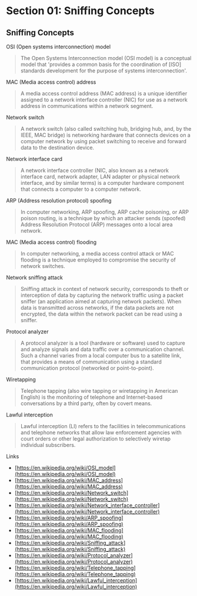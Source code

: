 # Section 01: Sniffing Concepts

## Sniffing Concepts
OSI (Open systems interconnection) model
> The Open Systems Interconnection model (OSI model) is a conceptual model that 'provides a common basis for the coordination of [ISO] standards development for the purpose of systems interconnection'.

MAC (Media access control) address
> A media access control address (MAC address) is a unique identifier assigned to a network interface controller (NIC) for use as a network address in communications within a network segment.

Network switch
> A network switch (also called switching hub, bridging hub, and, by the IEEE, MAC bridge) is networking hardware that connects devices on a computer network by using packet switching to receive and forward data to the destination device.

Network interface card
> A network interface controller (NIC, also known as a network interface card, network adapter, LAN adapter or physical network interface, and by similar terms) is a computer hardware component that connects a computer to a computer network.

ARP (Address resolution protocol) spoofing
> In computer networking, ARP spoofing, ARP cache poisoning, or ARP poison routing, is a technique by which an attacker sends (spoofed) Address Resolution Protocol (ARP) messages onto a local area network.

MAC (Media access control) flooding
> In computer networking, a media access control attack or MAC flooding is a technique employed to compromise the security of network switches.

Network sniffing attack
> Sniffing attack in context of network security, corresponds to theft or interception of data by capturing the network traffic using a packet sniffer (an application aimed at capturing network packets). When data is transmitted across networks, if the data packets are not encrypted, the data within the network packet can be read using a sniffer.

Protocol analyzer
> A protocol analyzer is a tool (hardware or software) used to capture and analyze signals and data traffic over a communication channel.
> Such a channel varies from a local computer bus to a satellite link, that provides a means of communication using a standard communication protocol (networked or point-to-point).

Wiretapping
> Telephone tapping (also wire tapping or wiretapping in American English) is the monitoring of telephone and Internet-based conversations by a third party, often by covert means.

Lawful interception
> Lawful interception (LI) refers to the facilities in telecommunications and telephone networks that allow law enforcement agencies with court orders or other legal authorization to selectively wiretap individual subscribers.

Links
- [https://en.wikipedia.org/wiki/OSI_model](https://en.wikipedia.org/wiki/OSI_model)
- [https://en.wikipedia.org/wiki/MAC_address](https://en.wikipedia.org/wiki/MAC_address)
- [https://en.wikipedia.org/wiki/Network_switch](https://en.wikipedia.org/wiki/Network_switch)
- [https://en.wikipedia.org/wiki/Network_interface_controller](https://en.wikipedia.org/wiki/Network_interface_controller)
- [https://en.wikipedia.org/wiki/ARP_spoofing](https://en.wikipedia.org/wiki/ARP_spoofing)
- [https://en.wikipedia.org/wiki/MAC_flooding](https://en.wikipedia.org/wiki/MAC_flooding)
- [https://en.wikipedia.org/wiki/Sniffing_attack](https://en.wikipedia.org/wiki/Sniffing_attack)
- [https://en.wikipedia.org/wiki/Protocol_analyzer](https://en.wikipedia.org/wiki/Protocol_analyzer)
- [https://en.wikipedia.org/wiki/Telephone_tapping](https://en.wikipedia.org/wiki/Telephone_tapping)
- [https://en.wikipedia.org/wiki/Lawful_interception](https://en.wikipedia.org/wiki/Lawful_interception)
